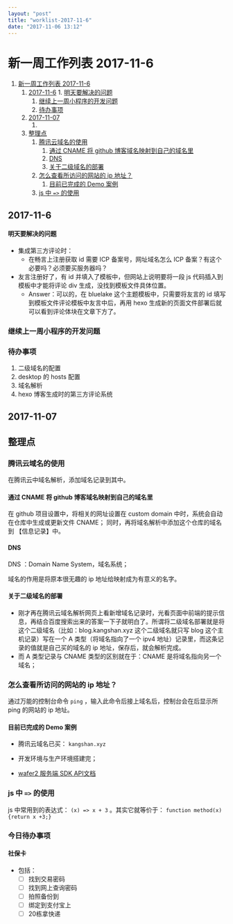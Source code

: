 ```yaml
---
layout: "post"
title: "worklist-2017-11-6"
date: "2017-11-06 13:12"
---
```


# 新一周工作列表 2017-11-6

<!-- TOC depthFrom:1 depthTo:6 withLinks:1 updateOnSave:1 orderedList:1 -->

1. [新一周工作列表 2017-11-6](#新一周工作列表-2017-11-6)
	1. [2017-11-6](#2017-11-6)
			1. [明天要解决的问题](#明天要解决的问题)
		1. [继续上一周小程序的开发问题](#继续上一周小程序的开发问题)
		2. [待办事项](#待办事项)
	2. [2017-11-07](#2017-11-07)
		1. [](#)
	3. [整理点](#整理点)
		1. [腾讯云域名的使用](#腾讯云域名的使用)
			1. [通过 CNAME 将 github 博客域名映射到自己的域名里](#通过-cname-将-github-博客域名映射到自己的域名里)
			2. [DNS](#dns)
			3. [关于二级域名的部署](#关于二级域名的部署)
		2. [怎么查看所访问的网站的 ip 地址？](#怎么查看所访问的网站的-ip-地址)
			1. [目前已完成的 Demo 案例](#目前已完成的-demo-案例)
		3. [js 中 `=>` 的使用](#js-中-的使用)

<!-- /TOC -->

## 2017-11-6


#### 明天要解决的问题

- 集成第三方评论时：
  - 在畅言上注册获取 id 需要 ICP 备案号，网址域名怎么 ICP 备案？有这个必要吗？必须要买服务器吗？
 - 友言注册好了，有 id 并填入了模板中，但网站上说明要将一段 js 代码插入到模板中才能将评论 div 生成，没找到模板文件具体位置。
   - Answer：可以的，在 bluelake 这个主题模板中，只需要将友言的 id 填写到模板文件评论模板中友言中后，再用 hexo 生成新的页面文件部署后就可以看到评论体块在文章下方了。

### 继续上一周小程序的开发问题

### 待办事项

1. 二级域名的配置
2. desktop 的 hosts 配置
3. 域名解析
4. hexo 博客生成时的第三方评论系统

## 2017-11-07

## 整理点

### 腾讯云域名的使用

在腾讯云中域名解析，添加域名记录到其中。

#### 通过 CNAME 将 github 博客域名映射到自己的域名里

在 github 项目设置中，将相关的网址设置在 custom domain 中时，系统会自动在仓库中生成或更新文件 CNAME；
同时，再将域名解析中添加这个仓库的域名到 【信息记录】中。

#### DNS

 DNS ：Domain Name System，域名系统；

 域名的作用是将原本很无趣的 ip 地址给映射成为有意义的名字。

#### 关于二级域名的部署

- 刚才再在腾讯云域名解析网页上看新增域名记录时，光看页面中前端的提示信息，再结合百度搜索出来的答案一下子就明白了。所谓将二级域名部署就是将这个二级域名（比如：blog.kangshan.xyz 这个二级域名就只写 blog 这个主机记录）写在一个 A 类型（将域名指向了一个 ipv4 地址）记录里，而这条记录的值就是自己买的域名的 ip 地址，保存后，就会解析完成。
- 而 A 类型记录与 CNAME 类型的区别就在于：CNAME 是将域名指向另一个域名；

### 怎么查看所访问的网站的 ip 地址？

 通过万能的控制台命令 `ping` ，输入此命令后接上域名后，控制台会在后显示所 ping 的网站的 ip 地址。

#### 目前已完成的 Demo 案例

 - 腾讯云域名已买： `kangshan.xyz`
 - 开发环境与生产环境搭建完；
 - [wafer2 服务端 SDK API文档][bb1e68d2]

   [bb1e68d2]: https://github.com/tencentyun/wafer2-node-sdk/blob/master/API.md#requireqcloud-weapp-server-sdkoptions "wafer 服务端 sdk api 文档"

### js 中 `=>` 的使用

 js 中常用到的表达式： `(x) => x + 3` 。其实它就等价于： `function method(x) {return x +3;}`

### 今日待办事项

#### 社保卡
 - 包括：
	 - [ ] 找到交易密码
	 - [ ] 找到网上查询密码
	 - [ ] 拍照备份到
	 - [ ] 绑定到支付宝上
	 - [ ] 20栋拿快递
